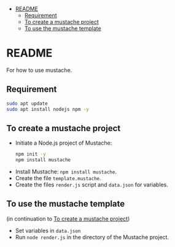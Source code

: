 - [README](#readme)
  - [Requirement](#requirement)
  - [To create a mustache project](#to-create-a-mustache-project)
  - [To use the mustache template](#to-use-the-mustache-template)


# README
For how to use mustache.

## Requirement

```bash
sudo apt update
sudo apt install nodejs npm -y
```

## To create a mustache project

- Initiate a Node.js project of Mustache:
  ```bash
  npm init -y
  npm install mustache
  ```
- Install Mustache: `npm install mustache`.
- Create the file `template.mustache`.
- Create the files `render.js` script and `data.json` for variables.



## To use the mustache template

(in continuation to [To create a mustache project](#to-create-a-mustache-project))

- Set variables in `data.json`
- Run `node render.js` in the directory of the Mustache project.
